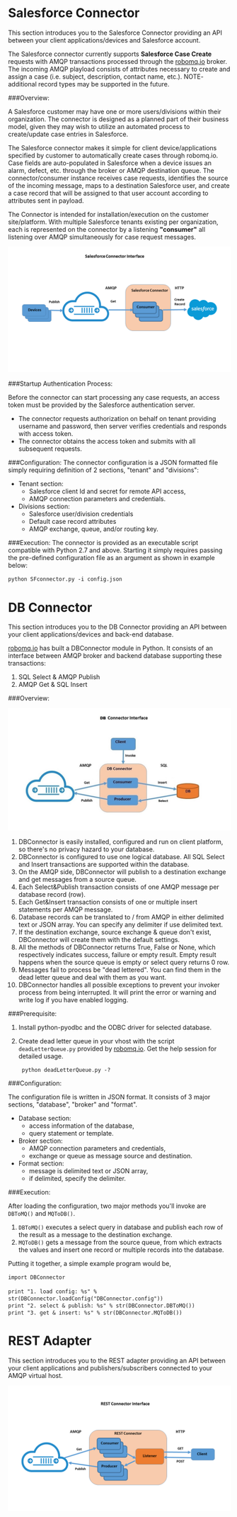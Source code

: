 # Salesforce Connector

This section introduces you to the Salesforce Connector providing an API between your client applications/devices and Salesforce account.

The Salesforce connector currently supports **Salesforce Case Create** requests with AMQP transactions processed through the [robomq.io](http://www.robomq.io) broker.  The incoming AMQP playload consists of attributes necessary to create and assign a case (i.e. subject, description, contact name, etc.).  NOTE- additional record types may be supported in the future.

###Overview:

A Salesforce customer may have one or more users/divisions within their organization.  The connector is designed as a planned part of their business model, given they may wish to utilize an automated process to create/update case entries in Salesforce.

The Salesforce connector makes it simple for client device/applications specified by customer to automatically create cases through robomq.io.  Case fields are auto-populated in Salesforce when a device issues an alarm, defect, etc. through the broker or AMQP destination queue.  The  connector/consumer instance receives case requests, identifies the source of the incoming message, maps to a destination Salesforce user, and create a case record that will be assigned to that user account according to attributes sent in payload. 

The Connector is intended for installation/execution on the customer site/platform.  With multiple Salesforce tenants existing per organization, each is represented on the connector by a listening **"consumer"**  all listening over AMQP simultaneously for case request messages.

![Diagram of Salesforce Connector](./images/SalesforceConnector.png)


###Startup Authentication Process:

Before the connector can start processing any case requests, an access token must be provided by the Salesforce authentication server.

- The connector requests authorization on behalf on tenant providing username and password, then server verifies credentials and responds with access token.
- The connector obtains the access token and submits with all subsequent requests.


###Configuration:
The connector configuration is a JSON formatted file simply requiring definition of 2 sections, "tenant" and "divisions":

- Tenant section:
	- Salesforce client Id and secret for remote API access,
	- AMQP connection parameters and credentials.
- Divisions section:
	-  Salesforce user/division credentials
	-  Default case record attributes
	-  AMQP exchange, queue, and/or routing key.

###Execution:
The connector is provided as an executable script compatible with Python 2.7 and above.  Starting it simply requires passing the pre-defined configuration file as an argument as shown in example below:

	python SFconnector.py -i config.json

# DB Connector
 
This section introduces you to the DB Connector providing an API between your client applications/devices and back-end database. 

[robomq.io](http://www.robomq.io) has built a DBConnector module in Python. It consists of an interface between AMQP broker and backend database supporting these transactions:

1. SQL Select & AMQP Publish
2. AMQP Get & SQL Insert

###Overview:

![Diagram of DB Connector](./images/DBConnector.png)

1. DBConnector is easily installed, configured and run on client platform, so there's no privacy hazard to your database.   
2. DBConnector is configured to use one logical database. All SQL Select and Insert transactions are supported within the database.  
3. On the AMQP side, DBConnector will publish to a destination exchange and get messages from a source queue.   
4. Each Select&Publish transaction consists of one AMQP message per database record (row).  
5. Each Get&Insert transaction consists of one or multiple insert statements per AMQP message.  
6. Database records can be translated to / from AMQP in either delimited text or JSON array. You can specify any delimiter if use delimited text.  
7. If the destination exchange, source exchange & queue don't exist, DBConnector will create them with the default settings.  
8. All the methods of DBConnector returns True, False or None, which respectively indicates success, failure or empty result. Empty result happens when the source queue is empty or select query returns 0 row.  
9. Messages fail to process be "dead lettered". You can find them in the dead letter queue and deal with them as you want.  
10. DBConnector handles all possible exceptions to prevent your invoker process from being interrupted. It will print the error or warning and write log if you have enabled logging.   

###Prerequisite:

1. Install python-pyodbc and the ODBC driver for selected database.
2. Create dead letter queue in your vhost with the script `deadLetterQueue.py` provided by [robomq.io](http://www.robomq.io). Get the help session for detailed usage.  

		python deadLetterQueue.py -?

###Configuration:

The configuration file is written in JSON format. It consists of 3 major sections, "database", "broker" and "format".

- Database section:
	- access information of the database,
	- query statement or template.
- Broker section:
	-  AMQP connection parameters and credentials,
	-  exchange or queue as message source and destination.
- Format section:
	-  message is delimited text or JSON array,
	-  if delimited, specify the delimiter. 

###Execution:

After loading the configuration, two major methods you'll invoke are `DBToMQ()` and `MQToDB()`.  

1. `DBToMQ()` executes a select query in database and publish each row of the result as a message to the destination exchange.  
2. `MQToDB()` gets a message from the source queue, from which extracts the values and insert one record or multiple records into the database.  

Putting it together, a simple example program would be,    

	import DBConnector

	print "1. load config: %s" % str(DBConnector.loadConfig("DBConnector.config"))
	print "2. select & publish: %s" % str(DBConnector.DBToMQ())
	print "3. get & insert: %s" % str(DBConnector.MQToDB())

# REST Adapter

This section introduces you to the REST adapter providing an API between your client applications and publishers/subscribers connected to your AMQP virtual host. 


![Diagram of REST Connector](./images/RESTConnector.png)
